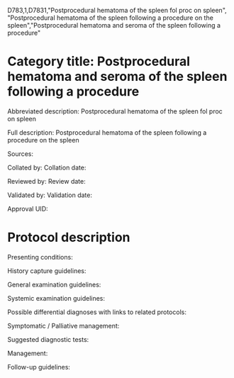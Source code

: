 D783,1,D7831,"Postprocedural hematoma of the spleen fol proc on spleen", "Postprocedural hematoma of the spleen following a procedure on the spleen","Postprocedural hematoma and seroma of the spleen following a procedure"
# Category title: Postprocedural hematoma and seroma of the spleen following a procedure

Abbreviated description: Postprocedural hematoma of the spleen fol proc on spleen

Full description: Postprocedural hematoma of the spleen following a procedure on the spleen

Sources:

Collated by:
Collation date:

Reviewed by:
Review date:

Validated by:
Validation date:

Approval UID:

# Protocol description

Presenting conditions:

History capture guidelines:

General examination guidelines:

Systemic examination guidelines:

Possible differential diagnoses with links to related protocols:

Symptomatic / Palliative management:

Suggested diagnostic tests:

Management:

Follow-up guidelines:
